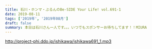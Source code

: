 ```yaml
---
title: 石川・ホンマ・ぶるんのBe-SIDE Your Life! vol.691-1
date: 2019-08-11
tags: ['2019年', '2019年08月']
draft: false
summary: 本日は石川さん一人です。。。いつでもスポンサーお待ちしてます！！MIURA
---
```


http://project-phi.ddo.jp/ishikawa/ishikawa691_1.mp3
